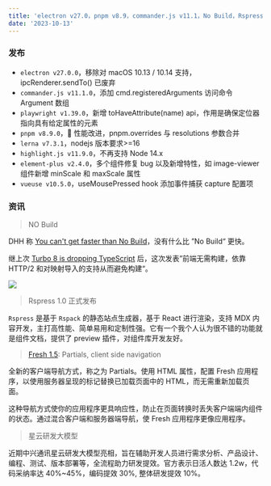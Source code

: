 ```yaml
---
title: 'electron v27.0，pnpm v8.9，commander.js v11.1，No Build，Rspress'
date: '2023-10-13'
---
```


### 发布

- `electron v27.0.0`，移除对 macOS 10.13 / 10.14 支持，ipcRenderer.sendTo() 已废弃
- `commander.js v11.1.0`，添加 cmd.registeredArguments 访问命令 Argument 数组
- `playwright v1.39.0`，新增 toHaveAttribute(name) api，作用是确保定位器指向具有给定属性的元素
- `pnpm v8.9.0`，🚀 性能改进，pnpm.overrides 与 resolutions 参数合并
- `lerna v7.3.1`，nodejs 版本要求>=16
- `highlight.js v11.9.0`，不再支持 Node 14.x
- `element-plus v2.4.0`，多个组件修复 bug 以及新增特性，如 image-viewer 组件新增 minScale 和 maxScale 属性
- `vueuse v10.5.0`，useMousePressed hook 添加事件捕获 capture 配置项

### 资讯

> NO Build

DHH 称 [You can't get faster than No Build](https://world.hey.com/dhh/you-can-t-get-faster-than-no-build-7a44131c)，没有什么比 ”No Build“ 更快。

继上次 [Turbo 8 is dropping TypeScript](https://world.hey.com/dhh/turbo-8-is-dropping-typescript-70165c01) 后，这次发表”前端无需构建，依靠 HTTP/2 和对映射导入的支持从而避免构建“。

![](https://world.hey.com/dhh/7a44131c/representations/eyJfcmFpbHMiOnsibWVzc2FnZSI6IkJBaHNLd2V6Q3ZoUyIsImV4cCI6bnVsbCwicHVyIjoiYmxvYl9pZCJ9fQ==--4372628196553a29fb7e73f33076fec58373c39d/eyJfcmFpbHMiOnsibWVzc2FnZSI6IkJBaDdDam9MWm05eWJXRjBTU0lJYW5CbkJqb0dSVlE2RkhKbGMybDZaVjkwYjE5c2FXMXBkRnNIYVFLQUIya0NBQVU2REhGMVlXeHBkSGxwU3pvTGJHOWhaR1Z5ZXdZNkNYQmhaMlV3T2cxamIyRnNaWE5qWlZRPSIsImV4cCI6bnVsbCwicHVyIjoidmFyaWF0aW9uIn19--0b5e092e6240e14fab357b4c1013c9a0c881ff87/no-build-speed.jpg)

> Rspress 1.0 正式发布

`Rspress` 是基于 `Rspack` 的静态站点生成器，基于 React 进行渲染，支持 MDX 内容开发，主打高性能、简单易用和定制性强。它有一个我个人认为很不错的功能就是组件文档，提供了 preview 插件，对组件库开发友好。

> [Fresh 1.5](https://deno.com/blog/fresh-1.5): Partials, client side navigation

全新的客户端导航方式，称之为 Partials。使用 HTML 属性，配置 Fresh 应用程序，以使用服务器呈现的标记替换已加载页面中的 HTML，而无需重新加载页面。

这种导航方式使你的应用程序更具响应性，防止在页面转换时丢失客户端端内组件的状态。通过混合客户端和服务器端导航，使 Fresh 应用程序更像应用程序。

> 星云研发大模型

近期中兴通讯星云研发大模型亮相，旨在辅助开发人员进行需求分析、产品设计、编程、测试、版本部署等，全流程助力研发提效。官方表示日活人数达 1.2w，代码采纳率达 40%~45%，编码提效 30%, 整体研发提效 10%。
